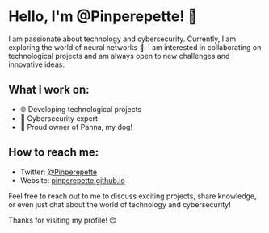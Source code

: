 # Hello, I'm @Pinperepette! 👋

I am passionate about technology and cybersecurity. Currently, I am exploring the world of neural networks 🌱. I am interested in collaborating on technological projects and am always open to new challenges and innovative ideas.

## What I work on:

- 🌐 Developing technological projects
- 🔐 Cybersecurity expert
- 🐾 Proud owner of Panna, my dog!

## How to reach me:

- Twitter: [@Pinperepette](https://twitter.com/Pinperepette)
- Website: [pinperepette.github.io](http://pinperepette.github.io/)

Feel free to reach out to me to discuss exciting projects, share knowledge, or even just chat about the world of technology and cybersecurity!

Thanks for visiting my profile! 😊
